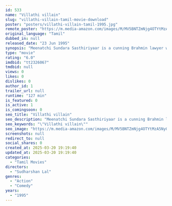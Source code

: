 ```yaml
---
id: 533
name: "Villathi villain"
slug: "villathi-villain-tamil-movie-download"
poster: "posters/villathi-villain-tamil-1995.jpg"
remote_poster: "https://m.media-amazon.com/images/M/MV5BNTZmNjg4OTYtMzA5Ny00ODIwLTliMzktZmY1Mzk4MzNmNjM4XkEyXkFqcGdeQXVyODEzOTQwNTY@._V1_SX300.jpg"
original_language: "Tamil"
dubbed_in: null
released_date: "23 Jun 1995"
synopsis: "Meenatchi Sundara Sasthiriyaar is a cunning Brahmin lawyer who never lost any case. Edison, is a road roller driver and local who trains fighting for his locals.What happens next forms the rest of the story and the rest of the movie."
type: "movie"
rating: "6.0"
imdbid: "tt2326067"
tmdbid: null
views: 0
likes: 0
dislikes: 0
author_id: 1
trailer_url: null
runtime: "127 min"
is_featured: 0
is_active: 1
is_comingsoon: 0
seo_title: "Villathi villain"
seo_description: "Meenatchi Sundara Sasthiriyaar is a cunning Brahmin lawyer who never lost any case. Edison, is a road roller driver and local who trains fighting for his locals.What happens next forms the rest of the story and the rest of the movie."
seo_keywords: "\"Villathi villain\""
seo_image: "https://m.media-amazon.com/images/M/MV5BNTZmNjg4OTYtMzA5Ny00ODIwLTliMzktZmY1Mzk4MzNmNjM4XkEyXkFqcGdeQXVyODEzOTQwNTY@._V1_SX300.jpg"
screenshots: null
redirect_to: null
social_shares: 0
created_at: 2025-03-20 19:19:40
updated_at: 2025-03-20 19:19:40
categories:
  - "Tamil Movies"
directors:
  - "Sudharshan Lal"
genres:
  - "Action"
  - "Comedy"
years:
  - "1995"
---
```

